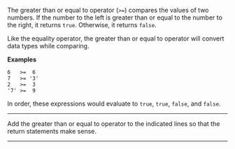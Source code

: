 <div class="challenge-instructions basic-javascript"><div><section id="description">
<p>The greater than or equal to operator (<code>&gt;=</code>) compares the values of two numbers. If the number to the left is greater than or equal to the number to the right, it returns <code>true</code>. Otherwise, it returns <code>false</code>.</p>
<p>Like the equality operator, the greater than or equal to operator will convert data types while comparing.</p>
<p><strong>Examples</strong></p>
<pre class="language-js"><code class="language-js"><span class="token number">6</span>   <span class="token operator">&gt;=</span>  <span class="token number">6</span>
<span class="token number">7</span>   <span class="token operator">&gt;=</span> <span class="token string">'3'</span>
<span class="token number">2</span>   <span class="token operator">&gt;=</span>  <span class="token number">3</span>
<span class="token string">'7'</span> <span class="token operator">&gt;=</span>  <span class="token number">9</span>
</code></pre>
<p>In order, these expressions would evaluate to <code>true</code>, <code>true</code>, <code>false</code>, and <code>false</code>.</p>
</section></div><hr/><div><section id="instructions">
<p>Add the greater than or equal to operator to the indicated lines so that the return statements make sense.</p>
</section></div><hr/></div>